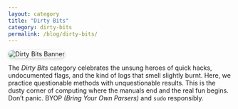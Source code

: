 ```yaml
---
layout: category
title: "Dirty Bits"
category: dirty-bits
permalink: /blog/dirty-bits/
---
```


<img src="/assets/img/blog/dirty-bits.png" alt="Dirty Bits Banner" style="max-width: 100%; border-radius: 12px; box-shadow: 0 2px 6px rgba(0,0,0,0.2);">

The _Dirty Bits_ category celebrates the unsung heroes of quick hacks, undocumented flags, and the kind of logs that smell slightly burnt. Here, we practice questionable methods with unquestionable results. This is the dusty corner of computing where the manuals end and the real fun begins. Don’t panic. BYOP _(Bring Your Own Parsers)_ and `sudo` responsibly.
